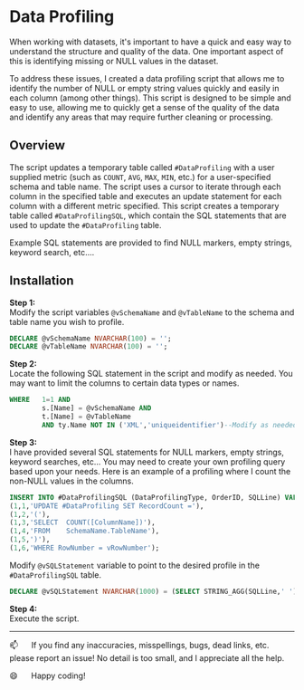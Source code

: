  # Data Profiling  

When working with datasets, it's important to have a quick and easy way to understand the structure and quality of the data. One important aspect of this is identifying missing or NULL values in the dataset.

To address these issues, I created a data profiling script that allows me to identify the number of NULL or empty string values quickly and easily in each column (among other things). This script is designed to be simple and easy to use, allowing me to quickly get a sense of the quality of the data and identify any areas that may require further cleaning or processing.

## Overview  

The script updates a temporary table called `#DataProfiling` with a user supplied metric (such as `COUNT`, `AVG`, `MAX`, `MIN`, etc.) for a user-specified schema and table name. The script uses a cursor to iterate through each column in the specified table and executes an update statement for each column with a different metric specified.   This script creates a temporary table called `#DataProfilingSQL`, which contain the SQL statements that are used to update the `#DataProfiling` table.

Example SQL statements are provided to find NULL markers, empty strings, keyword search, etc....

## Installation

**Step 1:**  
Modify the script variables `@vSchemaName` and `@vTableName` to the schema and table name you wish to profile.  
```sql
DECLARE @vSchemaName NVARCHAR(100) = '';
DECLARE @vTableName NVARCHAR(100) = '';
```

**Step 2:**  
Locate the following SQL statement in the script and modify as needed.  You may want to limit the columns to certain data types or names.
```sql
WHERE   1=1 AND 
        s.[Name] = @vSchemaName AND 
        t.[Name] = @vTableName
        AND ty.Name NOT IN ('XML','uniqueidentifier')--Modify as needed
```
**Step 3:**  
I have provided several SQL statements for NULL markers, empty strings, keyword searches, etc... You may need to create your own profiling query based upon your needs.
Here is an example of a profiling where I count the non-NULL values in the columns.

```sql
INSERT INTO #DataProfilingSQL (DataProfilingType, OrderID, SQLLine) VALUES
(1,1,'UPDATE #DataProfiling SET RecordCount ='),
(1,2,'('),
(1,3,'SELECT  COUNT([ColumnName])'),
(1,4,'FROM    SchemaName.TableName'),
(1,5,')'),
(1,6,'WHERE RowNumber = vRowNumber');
```
Modify `@vSQLStatement` variable to point to the desired profile in the `#DataProfilingSQL` table.
```sql
DECLARE @vSQLStatement NVARCHAR(1000) = (SELECT STRING_AGG(SQLLine,' ') FROM #DataProfilingSQL WHERE DataProfilingType = 1);
```

**Step 4:**  
Execute the script.

--------------------------------------------------------------

:mailbox:&nbsp;&nbsp;&nbsp;&nbsp;&nbsp;&nbsp;If you find any inaccuracies, misspellings, bugs, dead links, etc. please report an issue!  No detail is too small, and I appreciate all the help.

:smile:&nbsp;&nbsp;&nbsp;&nbsp;&nbsp;&nbsp;Happy coding!
